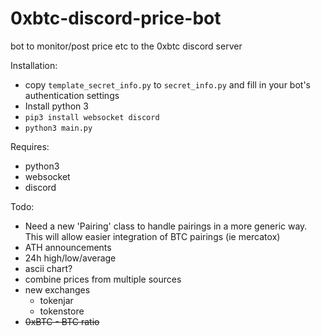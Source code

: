 # 0xbtc-discord-price-bot
bot to monitor/post price etc to the 0xbtc discord server

Installation:
 - copy `template_secret_info.py` to `secret_info.py` and fill in your bot's authentication settings
 - Install python 3
 - `pip3 install websocket discord`
 - `python3 main.py`

Requires:
 - python3
 - websocket
 - discord

Todo:
 - Need a new 'Pairing' class to handle pairings in a more generic way. This
   will allow easier integration of BTC pairings (ie mercatox)
 - ATH announcements
 - 24h high/low/average
 - ascii chart?
 - combine prices from multiple sources
 - new exchanges
   - tokenjar
   - tokenstore
 - ~~0xBTC - BTC ratio~~
